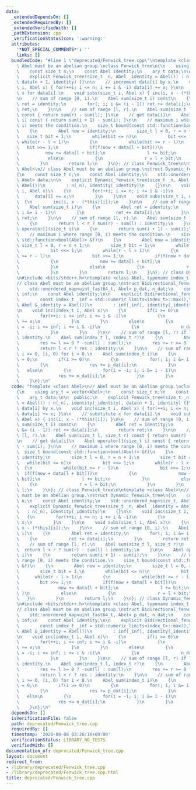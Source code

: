 ```yaml
---
data:
  _extendedDependsOn: []
  _extendedRequiredBy: []
  _extendedVerifiedWith: []
  _pathExtension: cpp
  _verificationStatusIcon: ':warning:'
  attributes:
    '*NOT_SPECIAL_COMMENTS*': ''
    links: []
  bundledCode: "#line 1 \"deprecated/Fenwick_tree.cpp\"\ntemplate <class Abel>\n//\
    \ Abel must be an abelian group.\nclass Fenwick_tree\n{\n    using ary_t = vector<Abel>;\n\
    \    const size_t n;\n    const Abel identity;\n    ary_t data;\n\n  public:\n\
    \    explicit Fenwick_tree(size_t _n, Abel _identity = Abel()) : n(_n), identity(_identity),\
    \ data(n + 1, identity) {}\n\n    // increment data[i] by x.\n    void inc(size_t\
    \ i, Abel x) { for(++i; i <= n; i += i & -i) data[i] += x; }\n\n    // substitute\
    \ x for data[i].\n    void subs(size_t i, Abel x) { inc(i, x - (*this)[i]); }\n\
    \n    // sum of range [0, i).\n    Abel sum(size_t i) const\n    {\n        Abel\
    \ ret = identity;\n        for(; i; i &= (i - 1)) ret += data[i];\n        return\
    \ ret;\n    }\n\n    // sum of range [l, r).\n    Abel sum(size_t l, size_t r)\
    \ const { return sum(r) - sum(l); }\n\n    // get data[i]\n    Abel operator[](size_t\
    \ i) const { return sum(i + 1) - sum(i); }\n\n    // maximum i where range [0,\
    \ i) meets the condition.\n    size_t bound(const std::function<bool(Abel)> &f)\n\
    \    {\n        Abel now = identity;\n        size_t l = 0, r = n + 1;\n     \
    \   size_t bit = 1;\n        while(bit <= n)\n            bit <<= 1;\n       \
    \ while(r - l > 1)\n        {\n            while(bit >= r - l)\n             \
    \   bit >>= 1;\n            if(f(now + data[l + bit]))\n            {\n      \
    \          now += data[l + bit];\n                l += bit;\n            }\n \
    \           else\n            {\n                r = l + bit;\n            }\n\
    \        }\n        return l;\n    }\n}; // class Fenwick_tree\n\ntemplate <class\
    \ Abel>\n// class Abel must be an abelian group.\nstruct Dynamic_fenwick_tree\n\
    {\n    const size_t n;\n    const Abel identity;\n    std::unordered_map<size_t,\
    \ Abel> data;\n\n    explicit Dynamic_fenwick_tree(size_t _n, Abel _identity =\
    \ Abel())\n        : n(_n), identity(_identity)\n    {}\n\n    void inc(size_t\
    \ i, Abel x)\n    {\n        for(++i; i <= n; i += i & -i)\n        {\n      \
    \      data[i] += x;\n        }\n    }\n\n    void subs(size_t i, Abel x)\n  \
    \  {\n        inc(i, x - (*this)[i]);\n    }\n\n    // sum of range [0, i).\n\
    \    Abel sum(size_t i)\n    {\n        Abel ret = identity;\n        for(; i;\
    \ i &= i - 1)\n        {\n            ret += data[i];\n        }\n        return\
    \ ret;\n    }\n\n    // sum of range [l, r).\n    Abel sum(size_t l, size_t r)\n\
    \    {\n        return l < r ? sum(r) - sum(l) : identity;\n    }\n\n    Abel\
    \ operator[](size_t i)\n    {\n        return sum(i + 1) - sum(i);\n    }\n\n\
    \    // maximum i where range [0, i) meets the condition.\n    size_t bound(const\
    \ std::function<bool(Abel)> &f)\n    {\n        Abel now = identity;\n       \
    \ size_t l = 0, r = n + 1;\n        size_t bit = 1;\n        while(bit <= n)\n\
    \            bit <<= 1;\n        while(r - l > 1)\n        {\n            while(bit\
    \ >= r - l)\n                bit >>= 1;\n            if(f(now + data[l + bit]))\n\
    \            {\n                now += data[l + bit];\n                l += bit;\n\
    \            }\n            else\n            {\n                r = l + bit;\n\
    \            }\n        }\n        return l;\n    }\n}; // class Dynamic_fenwick_tree\n\
    \n#include <bits/stdc++.h>\ntemplate <class Abel, typename index_t = int_fast64_t>\n\
    // class Abel must be an abelian group.\nstruct Bidirectional_fenwick_tree\n{\n\
    \    std::unordered_map<uint_fast64_t, Abel> p_dat, n_dat;\n    const index_t\
    \ inf;\n    const Abel identity;\n\n    explicit Bidirectional_fenwick_tree(\n\
    \        const index_t _inf = std::numeric_limits<index_t>::max(),\n        const\
    \ Abel &_identity = Abel())\n        : inf(_inf), identity(_identity)\n    {}\n\
    \n    void inc(index_t i, Abel x)\n    {\n        if(i >= 0)\n        {\n    \
    \        for(++i; i <= inf; i += i & -i)\n            {\n                p_dat[i]\
    \ += x;\n            }\n        }\n        else\n        {\n            for(i\
    \ = -i; i <= inf; i += i & -i)\n            {\n                n_dat[i] += x;\n\
    \            }\n        }\n    }\n\n    // sum of range [l, r) if l < r, otherwise\
    \ identity.\n    Abel sum(index_t l, index_t r)\n    {\n        Abel res = identity;\n\
    \        res += l >= 0 ? -sum(l) : sum(l);\n        res += r >= 0 ? sum(r) : -sum(r);\n\
    \        return l < r ? res : identity;\n    }\n\n    // sum of range [0, i) for\
    \ i >= 0, [i, 0) for i < 0.\n    Abel sum(index_t i)\n    {\n        Abel res\
    \ = 0;\n        if(i >= 0)\n        {\n            for(; i; i &= i - 1)\n    \
    \        {\n                res += p_dat[i];\n            }\n        }\n     \
    \   else\n        {\n            for(i = -i; i; i &= i - 1)\n            {\n \
    \               res += n_dat[i];\n            }\n        }\n        return res;\n\
    \    }\n};\n"
  code: "template <class Abel>\n// Abel must be an abelian group.\nclass Fenwick_tree\n\
    {\n    using ary_t = vector<Abel>;\n    const size_t n;\n    const Abel identity;\n\
    \    ary_t data;\n\n  public:\n    explicit Fenwick_tree(size_t _n, Abel _identity\
    \ = Abel()) : n(_n), identity(_identity), data(n + 1, identity) {}\n\n    // increment\
    \ data[i] by x.\n    void inc(size_t i, Abel x) { for(++i; i <= n; i += i & -i)\
    \ data[i] += x; }\n\n    // substitute x for data[i].\n    void subs(size_t i,\
    \ Abel x) { inc(i, x - (*this)[i]); }\n\n    // sum of range [0, i).\n    Abel\
    \ sum(size_t i) const\n    {\n        Abel ret = identity;\n        for(; i; i\
    \ &= (i - 1)) ret += data[i];\n        return ret;\n    }\n\n    // sum of range\
    \ [l, r).\n    Abel sum(size_t l, size_t r) const { return sum(r) - sum(l); }\n\
    \n    // get data[i]\n    Abel operator[](size_t i) const { return sum(i + 1)\
    \ - sum(i); }\n\n    // maximum i where range [0, i) meets the condition.\n  \
    \  size_t bound(const std::function<bool(Abel)> &f)\n    {\n        Abel now =\
    \ identity;\n        size_t l = 0, r = n + 1;\n        size_t bit = 1;\n     \
    \   while(bit <= n)\n            bit <<= 1;\n        while(r - l > 1)\n      \
    \  {\n            while(bit >= r - l)\n                bit >>= 1;\n          \
    \  if(f(now + data[l + bit]))\n            {\n                now += data[l +\
    \ bit];\n                l += bit;\n            }\n            else\n        \
    \    {\n                r = l + bit;\n            }\n        }\n        return\
    \ l;\n    }\n}; // class Fenwick_tree\n\ntemplate <class Abel>\n// class Abel\
    \ must be an abelian group.\nstruct Dynamic_fenwick_tree\n{\n    const size_t\
    \ n;\n    const Abel identity;\n    std::unordered_map<size_t, Abel> data;\n\n\
    \    explicit Dynamic_fenwick_tree(size_t _n, Abel _identity = Abel())\n     \
    \   : n(_n), identity(_identity)\n    {}\n\n    void inc(size_t i, Abel x)\n \
    \   {\n        for(++i; i <= n; i += i & -i)\n        {\n            data[i] +=\
    \ x;\n        }\n    }\n\n    void subs(size_t i, Abel x)\n    {\n        inc(i,\
    \ x - (*this)[i]);\n    }\n\n    // sum of range [0, i).\n    Abel sum(size_t\
    \ i)\n    {\n        Abel ret = identity;\n        for(; i; i &= i - 1)\n    \
    \    {\n            ret += data[i];\n        }\n        return ret;\n    }\n\n\
    \    // sum of range [l, r).\n    Abel sum(size_t l, size_t r)\n    {\n      \
    \  return l < r ? sum(r) - sum(l) : identity;\n    }\n\n    Abel operator[](size_t\
    \ i)\n    {\n        return sum(i + 1) - sum(i);\n    }\n\n    // maximum i where\
    \ range [0, i) meets the condition.\n    size_t bound(const std::function<bool(Abel)>\
    \ &f)\n    {\n        Abel now = identity;\n        size_t l = 0, r = n + 1;\n\
    \        size_t bit = 1;\n        while(bit <= n)\n            bit <<= 1;\n  \
    \      while(r - l > 1)\n        {\n            while(bit >= r - l)\n        \
    \        bit >>= 1;\n            if(f(now + data[l + bit]))\n            {\n \
    \               now += data[l + bit];\n                l += bit;\n           \
    \ }\n            else\n            {\n                r = l + bit;\n         \
    \   }\n        }\n        return l;\n    }\n}; // class Dynamic_fenwick_tree\n\
    \n#include <bits/stdc++.h>\ntemplate <class Abel, typename index_t = int_fast64_t>\n\
    // class Abel must be an abelian group.\nstruct Bidirectional_fenwick_tree\n{\n\
    \    std::unordered_map<uint_fast64_t, Abel> p_dat, n_dat;\n    const index_t\
    \ inf;\n    const Abel identity;\n\n    explicit Bidirectional_fenwick_tree(\n\
    \        const index_t _inf = std::numeric_limits<index_t>::max(),\n        const\
    \ Abel &_identity = Abel())\n        : inf(_inf), identity(_identity)\n    {}\n\
    \n    void inc(index_t i, Abel x)\n    {\n        if(i >= 0)\n        {\n    \
    \        for(++i; i <= inf; i += i & -i)\n            {\n                p_dat[i]\
    \ += x;\n            }\n        }\n        else\n        {\n            for(i\
    \ = -i; i <= inf; i += i & -i)\n            {\n                n_dat[i] += x;\n\
    \            }\n        }\n    }\n\n    // sum of range [l, r) if l < r, otherwise\
    \ identity.\n    Abel sum(index_t l, index_t r)\n    {\n        Abel res = identity;\n\
    \        res += l >= 0 ? -sum(l) : sum(l);\n        res += r >= 0 ? sum(r) : -sum(r);\n\
    \        return l < r ? res : identity;\n    }\n\n    // sum of range [0, i) for\
    \ i >= 0, [i, 0) for i < 0.\n    Abel sum(index_t i)\n    {\n        Abel res\
    \ = 0;\n        if(i >= 0)\n        {\n            for(; i; i &= i - 1)\n    \
    \        {\n                res += p_dat[i];\n            }\n        }\n     \
    \   else\n        {\n            for(i = -i; i; i &= i - 1)\n            {\n \
    \               res += n_dat[i];\n            }\n        }\n        return res;\n\
    \    }\n};\n"
  dependsOn: []
  isVerificationFile: false
  path: deprecated/Fenwick_tree.cpp
  requiredBy: []
  timestamp: '2020-08-08 03:26:16+09:00'
  verificationStatus: LIBRARY_NO_TESTS
  verifiedWith: []
documentation_of: deprecated/Fenwick_tree.cpp
layout: document
redirect_from:
- /library/deprecated/Fenwick_tree.cpp
- /library/deprecated/Fenwick_tree.cpp.html
title: deprecated/Fenwick_tree.cpp
---
```

